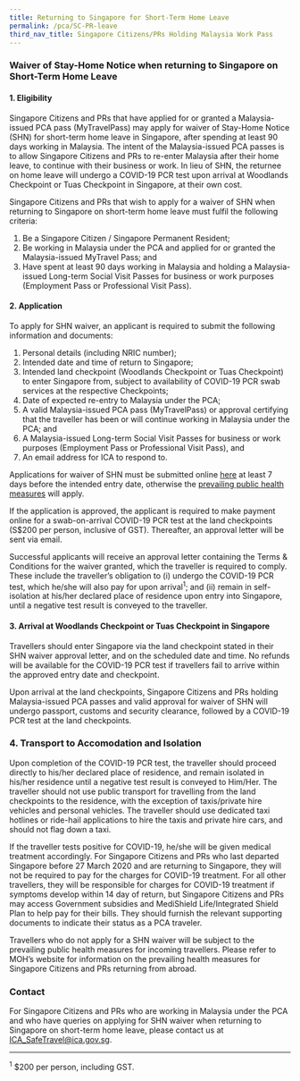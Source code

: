 ```yaml
---
title: Returning to Singapore for Short-Term Home Leave
permalink: /pca/SC-PR-leave
third_nav_title: Singapore Citizens/PRs Holding Malaysia Work Pass
---
```


### **Waiver of Stay-Home Notice when returning to Singapore on Short-Term Home Leave**

#### 1. Eligibility

Singapore Citizens and PRs that have applied for or granted a Malaysia-issued PCA pass (MyTravelPass) may apply for waiver of Stay-Home Notice (SHN) for short-term home leave in Singapore, after spending at least 90 days working in Malaysia. The intent of the Malaysia-issued PCA passes is to allow Singapore Citizens and PRs to re-enter Malaysia after their home leave, to continue with their business or work. In lieu of SHN, the returnee on home leave will undergo a COVID-19 PCR test upon arrival at Woodlands Checkpoint or Tuas Checkpoint in Singapore, at their own cost.

Singapore Citizens and PRs that wish to apply for a waiver of SHN when returning to Singapore on short-term home leave must fulfil the following criteria:
1. Be a Singapore Citizen / Singapore Permanent Resident;
2. Be working in Malaysia under the PCA and applied for or granted  the Malaysia-issued MyTravel Pass; and
3. Have spent at least 90 days working in Malaysia and holding a Malaysia-issued Long-term Social Visit Passes for business or work purposes (Employment Pass or Professional Visit Pass).

#### 2. Application

To apply for SHN waiver, an applicant is required to submit the following  information and documents:
1. Personal details (including NRIC number);
2. Intended date and time of return to Singapore;
3. Intended land checkpoint (Woodlands Checkpoint or Tuas Checkpoint) to enter Singapore from, subject to availability of COVID-19 PCR swab services at the respective Checkpoints;
4. Date of expected re-entry to Malaysia under the PCA;
5. A valid Malaysia-issued PCA pass (MyTravelPass) or approval certifying that the traveller has been or will continue working in Malaysia under the PCA; and
6. A Malaysia-issued Long-term Social Visit Passes for business or work purposes (Employment Pass or Professional Visit Pass), and
7. An email address for ICA to respond to.

Applications for waiver of SHN must be submitted online [here](https://go.gov.sg/pcasgpr) at least 7 days before the intended entry date, otherwise the [prevailing public health measures](https://www.ica.gov.sg/covid-19) will apply. 

If the application is approved, the applicant is required to make payment online for a swab-on-arrival COVID-19 PCR test at the land checkpoints (S$200 per person, inclusive of GST). Thereafter, an approval letter will be sent via email.

Successful applicants will receive an approval letter containing the Terms & Conditions for the waiver granted, which the traveller is required to comply. These include the traveller’s obligation to (i) undergo the COVID-19 PCR test, which he/she will also pay for upon arrival<sup>1</sup>; and (ii) remain in self-isolation at his/her declared place of residence upon entry into Singapore, until a negative test result is conveyed to the traveller.

#### 3. Arrival at Woodlands Checkpoint or Tuas Checkpoint in Singapore

Travellers should enter Singapore via the land checkpoint stated in their SHN waiver approval letter, and on the scheduled date and time. No refunds will be available for the COVID-19 PCR test if travellers fail to arrive within the approved entry date and checkpoint. 

Upon arrival at the land checkpoints, Singapore Citizens and PRs holding Malaysia-issued PCA passes and valid approval for waiver of SHN will undergo passport, customs and security clearance, followed by a COVID-19 PCR test at the land checkpoints. 

### 4. Transport to Accomodation and Isolation
Upon completion of the COVID-19 PCR test, the traveller should proceed directly to his/her declared place of residence, and remain isolated in his/her residence until a negative test result is conveyed to Him/Her. The traveller should not use public transport for travelling from the land checkpoints to the residence, with the exception of taxis/private hire vehicles and personal vehicles. The traveller should use dedicated taxi hotlines or ride-hail applications to hire the taxis and private hire cars, and should not flag down a taxi.

If the traveller tests positive for COVID-19, he/she will be given medical treatment accordingly. For Singapore Citizens and PRs who last departed Singapore before 27 March 2020 and are returning to Singapore, they will not be required to pay for the charges for COVID-19 treatment. For all other travellers, they will be responsible for charges for COVID-19 treatment if symptoms develop within 14 day of return, but Singapore Citizens and PRs may access Government subsidies and MediShield Life/Integrated Shield Plan to help pay for their bills. They should furnish the relevant supporting documents to indicate their status as a PCA traveler.

Travellers who do not apply for a SHN waiver will be subject to the prevailing public health measures for incoming travellers. Please refer to MOH’s website for information on the prevailing health measures for Singapore Citizens and PRs returning from abroad.

### **Contact**

For Singapore Citizens and PRs who are working in Malaysia under the PCA and who have queries on applying for SHN waiver when returning to Singapore on short-term home leave, please contact us at <ICA_SafeTravel@ica.gov.sg>.


-----

<sup>1</sup> $200 per person, including GST.
